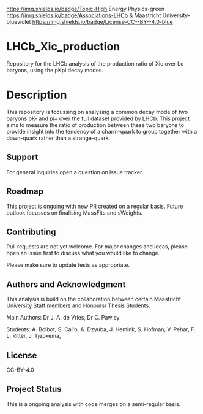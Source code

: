 https://img.shields.io/badge/Topic-High Energy Physics-green
https://img.shields.io/badge/Associations-LHCb & Maastricht University-blueviolet
https://img.shields.io/badge/License-CC--BY--4.0-blue


# LHCb_Xic_production
Repository for the LHCb analysis of the production ratio of Xic over Lc baryons, using the pKpi decay modes.

# Description
This repository is focussing on analysing a common decay mode of  two baryons pK- and pi+ over the full dataset provided by LHCb.
This project aims to measure the ratio of production between these two baryons to provide insight into the tendency of a charm-quark to group together with a down-quark rather than a strange-quark.

## Support
For general inquiries open a question on issue tracker.

## Roadmap
This project is ongoing with new PR created on a regular basis. Future outlook focusses on finalising MassFits and sWeights.

## Contributing
Pull requests are not yet welcome. For major changes and ideas, please open an issue first to discuss what you would like to change.

Please make sure to update tests as appropriate.

## Authors and Acknowledgment

This analysis is build on the collaboration between certain Maastricht University Staff members and Honours/ Thesis Students.

Main Authors: Dr J. A. de Vries, Dr C. Pawley

Students: A. Bolbot, S. Cal'o, A. Dzyuba, J. Hemink, S. Hofman, V. Pehar,  F. L. Ritter, J. Tjepkema,  

## License
CC-BY-4.0

## Project Status
This is a ongoing analysis with code merges on a semi-regular basis.
